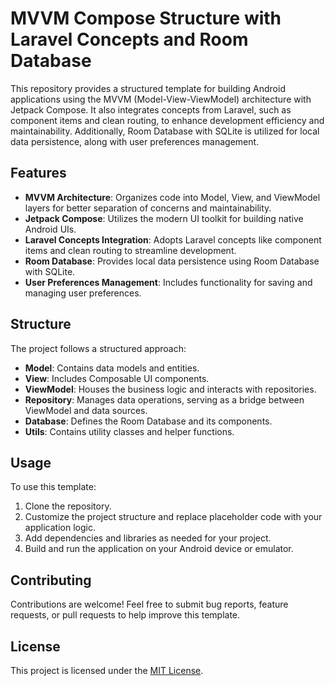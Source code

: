 # MVVM Compose Structure with Laravel Concepts and Room Database

This repository provides a structured template for building Android applications using the MVVM (Model-View-ViewModel) architecture with Jetpack Compose. It also integrates concepts from Laravel, such as component items and clean routing, to enhance development efficiency and maintainability. Additionally, Room Database with SQLite is utilized for local data persistence, along with user preferences management.

## Features

- **MVVM Architecture**: Organizes code into Model, View, and ViewModel layers for better separation of concerns and maintainability.
- **Jetpack Compose**: Utilizes the modern UI toolkit for building native Android UIs.
- **Laravel Concepts Integration**: Adopts Laravel concepts like component items and clean routing to streamline development.
- **Room Database**: Provides local data persistence using Room Database with SQLite.
- **User Preferences Management**: Includes functionality for saving and managing user preferences.
  
## Structure

The project follows a structured approach:

- **Model**: Contains data models and entities.
- **View**: Includes Composable UI components.
- **ViewModel**: Houses the business logic and interacts with repositories.
- **Repository**: Manages data operations, serving as a bridge between ViewModel and data sources.
- **Database**: Defines the Room Database and its components.
- **Utils**: Contains utility classes and helper functions.

## Usage

To use this template:

1. Clone the repository.
2. Customize the project structure and replace placeholder code with your application logic.
3. Add dependencies and libraries as needed for your project.
4. Build and run the application on your Android device or emulator.

## Contributing

Contributions are welcome! Feel free to submit bug reports, feature requests, or pull requests to help improve this template.

## License

This project is licensed under the [MIT License](LICENSE).
